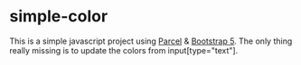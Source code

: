 # simple-color

This is a simple javascript project using [Parcel](https://parceljs.org/) 
& [Bootstrap 5](https://getbootstrap.com/). The only thing really missing 
is to update the colors from input[type="text"]. 

